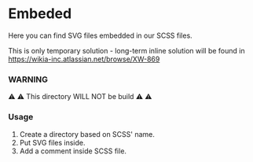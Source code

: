 Embeded
=======

Here you can find SVG files embedded in our SCSS files.

This is only temporary solution - long-term inline solution
will be found in https://wikia-inc.atlassian.net/browse/XW-869

### WARNING
:warning: :warning: This directory WILL NOT be build :warning: :warning:

### Usage
1. Create a directory based on SCSS' name.
2. Put SVG files inside.
3. Add a comment inside SCSS file.
